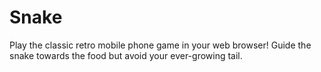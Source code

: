 # Snake
Play the classic retro mobile phone game in your web browser! Guide the snake towards the food but avoid your ever-growing tail.

